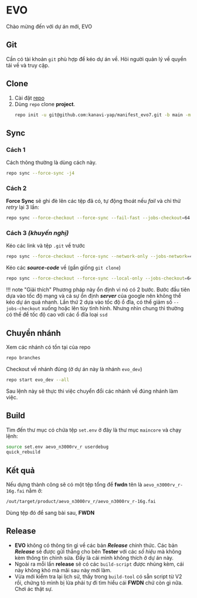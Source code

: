 # EVO

Chào mừng đến với dự án mới, EVO

## Git

Cần có tài khoản `git` phù hợp để kéo dự án về. Hỏi người quản lý về quyền tải về và truy cập.

## Clone

1. Cài đặt [repo](../../Software/Repo/software-repo-overview.md)
2. Dùng `repo` clone __project__.
    ```bash
    repo init -u git@github.com:kanavi-yap/manifest_evo7.git -b main -m default.xml
    ```
##  Sync

### Cách 1
Cách thông thường là dùng cách này.

```bash
repo sync --force-sync -j4
```

### Cách 2

__Force Sync__ sẽ ghi đè lên các tệp đã có, tự động thoát nếu _fail_ và chỉ thử _retry_ lại 3 lần:

```bash
repo sync --force-checkout --force-sync --fail-fast --jobs-checkout=64 --jobs-network=64 --retry-fetches=3
```

### Cách 3 _(khuyến nghị)_

Kéo các link và tệp `.git` về trước

```bash
repo sync --force-checkout --force-sync --network-only --jobs-network=4
```

Kéo các ___source-code___ về (gần giống `git clone`)

```bash
repo sync --force-checkout --force-sync --local-only --jobs-checkout=64
```

!!! note "Giải thích"
    Phương pháp này ổn định vì nó có 2 bước. Bước đầu tiên dựa vào tốc độ mạng và cả sự ổn định ___server___ của google nên không thể kéo dự án quá nhanh. Lần thứ 2 dựa vào tốc độ ổ đĩa, có thể giảm số `--jobs-checkout` xuống hoặc lên tùy tình hình. Nhưng nhìn chung thì thường có thể để tốc độ cao với các ổ đĩa loại `ssd`

## Chuyển nhánh

Xem các nhánh có tồn tại của repo

```bash
repo branches
```

Checkout về nhánh đúng (ở dự án này là nhánh `evo_dev`)

```bash
repo start evo_dev --all
```

Sau lệnh này sẽ thực thi việc chuyển đổi các nhánh về đúng nhánh làm việc.

## Build

Tìm đến thư mục có chứa tệp `set.env` ở đây là thư mục `maincore` và chạy lệnh:

```bash
source set.env aevo_n3000rv_r userdebug
quick_rebuild
```

## Kết quả

Nếu dựng thành công sẽ có một tệp tổng để __fwdn__ tên là `aevo_n3000rv_r-16g.fai` nằm ở:

```bash
/out/target/product/aevo_n3000rv_r/aevo_n3000rv_r-16g.fai
```

Dùng tệp đó để sang bài sau, __FWDN__

## Release

- __EVO__ không có thông tin gì về các bản ___Release___ chính thức. Các bản ___Release___ sẽ được gửi thẳng cho bên __Tester__ với các _số hiệu_ mà không kèm thông tin chỉnh sửa. Đấy là cái mình không thích ở dự án này.
- Ngoài ra mỗi lần __release__ sẽ có các `build-script` được nhúng kèm, cái này không khó mà mãi sau này mới làm.
- Vừa mới kiểm tra lại lịch sử, thấy trong `build-tool` có sẵn script từ V2 rồi, chứng tỏ mình bị lừa phải tự đi tìm hiểu cái __FWDN__ chứ còn gì nữa. Chơi ác thật sự.